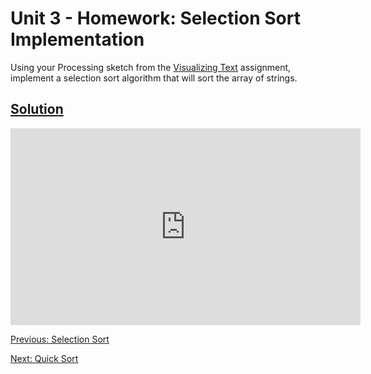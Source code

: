 # Unit 3 - Homework: Selection Sort Implementation

Using your Processing sketch from the [Visualizing Text](homework1.md) assignment, implement a selection sort algorithm that will sort the array of strings.

## [Solution](https://github.com/blwatkins/Data-Structures-From-A-New-Perspective/blob/master/3_Sorting/HomeworkSolutions/Homework2/src/SelectionSort.java)

<iframe width="560" height="315" src="https://www.youtube.com/embed/Mvs20pYr8PM" frameborder="0" allowfullscreen></iframe>

[Previous: Selection Sort](day2.md)

[Next: Quick Sort](day3.md)
